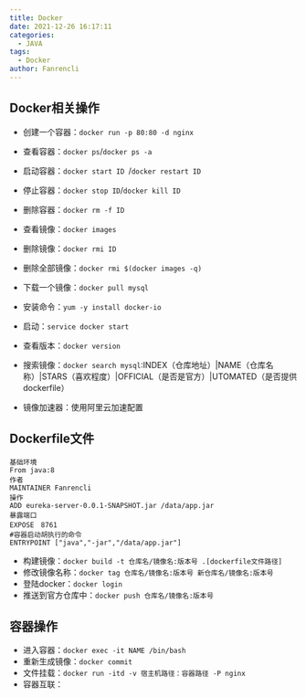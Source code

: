 ```yaml
---
title: Docker
date: 2021-12-26 16:17:11
categories:
  - JAVA
tags:
  - Docker
author: Fanrencli
---
```


## Docker相关操作

- 创建一个容器：`docker run -p 80:80 -d nginx`
- 查看容器：`docker ps`/`docker ps -a`
- 启动容器：`docker start ID `/`docker restart ID `
- 停止容器：`docker stop ID`/`docker kill ID`
- 删除容器：`docker rm -f ID`

- 查看镜像：`docker images`
- 删除镜像：`docker rmi ID`
- 删除全部镜像：`docker rmi $(docker images -q)`
- 下载一个镜像：`docker pull mysql`

- 安装命令：`yum -y install docker-io`
- 启动：`service docker start`
- 查看版本：`docker version`
- 搜索镜像：`docker search mysql`:INDEX（仓库地址）|NAME（仓库名称）|STARS（喜欢程度）|OFFICIAL（是否是官方）|UTOMATED（是否提供dockerfile）
- 镜像加速器：使用阿里云加速配置

## Dockerfile文件

 

```shell
基础环境
From java:8
作者
MAINTAINER Fanrencli
操作
ADD eureka-server-0.0.1-SNAPSHOT.jar /data/app.jar
暴露端口
EXPOSE　8761
#容器启动胡执行的命令
ENTRYPOINT ["java","-jar","/data/app.jar"]
```

- 构建镜像：`docker build -t 仓库名/镜像名:版本号 .[dockerfile文件路径]`
- 修改镜像名称：`docker tag 仓库名/镜像名:版本号 新仓库名/镜像名:版本号`
- 登陆docker：`docker login`
- 推送到官方仓库中：`docker push 仓库名/镜像名:版本号`

## 容器操作

- 进入容器：`docker exec -it NAME /bin/bash`
- 重新生成镜像：`docker commit `
- 文件挂载：`docker run -itd -v 宿主机路径：容器路径 -P nginx`
- 容器互联：




